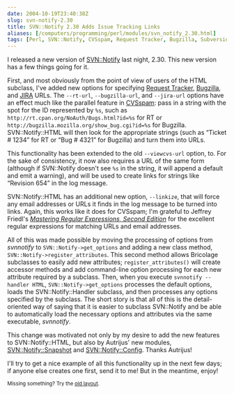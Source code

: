 ```yaml
--- 
date: 2004-10-19T23:40:38Z
slug: svn-notify-2.30
title: SVN::Notify 2.30 Adds Issue Tracking Links
aliases: [/computers/programming/perl/modules/svn_notify_2.30.html]
tags: [Perl, SVN::Notify, CVSspam, Request Tracker, Bugzilla, Subversion, email, JIRA, ViewCVS, Autrijus Tang, Audrey Tang]
---
```


<p>I released a new version of <a href="http://search.cpan.org/dist/SVN-Notify/" title="SVN::Notify on CPAN">SVN::Notify</a> last night, 2.30. This new version has a few things going for it.</p>

<p>First, and most obviously from the point of view of users of the HTML subclass, I've added new options for specifying <a href="http://www.bestpractical.com/rt/" title="RT at Best Practical">Request Tracker</a>, <a href="http://bugzilla.mozilla.org/" title="Bugzilla home page">Bugzilla</a>, and <a href="http://www.atlassian.com/software/jira/" title="JIRA Website">JIRA</a> URLs. The <code>--rt-url</code>, <code>--bugzilla-url</code>, and <code>--jira-url</code> options have an effect much like the parallel feature in <a href="http://www.badgers-in-foil.co.uk/projects/cvsspam/" title="CVSspam Home Page">CVSspam</a>: pass in a string with the spot for the ID represented by <code>%s</code>, such as <code>http://rt.cpan.org/NoAuth/Bugs.html?id=%s</code> for RT or <code>http://bugzilla.mozilla.org/show_bug.cgi?id=%s</code> for Bugzilla. SVN::Notify::HTML will then look for the appropriate strings (such as <q>Ticket # 1234</q> for RT or <q>Bug # 4321</q> for Bugzilla) and turn them into URLs.</p>

<p>This functionality has been extended to the old <code>--viewcvs-url</code> option, to. For the sake of consistency, it now also requires a URL of the same form (although if SVN::Notify doesn't see <code>%s</code> in the string, it will append a default and emit a warning), and will be used to create links for strings like <q>Revision 654</q> in the log message.</p>

<p>SVN::Notify::HTML has an additional new option, <code>--linkize</code>, that will force any email addresses or URLs it finds in the log message to be turned into links. Again, this works like it does for CVSspam; I'm grateful to Jeffrey Friedl's <cite><a href="http://www.amazon.com/exec/obidos/ASIN/0596002890/justatheory-20" title="Buy &#x201c;Mastering Regular Expressions, Second Edition&#x201d; on Amazon.com">Mastering Regular Expressions, Second Edition</a></cite> for the excellent regular expressions for matching URLs and email addresses.</p>

<p>All of this was made possible by moving the processing of options from <em>svnnotify</em> to <code>SVN::Notify->get_options</code> and adding a new class method, <code>SVN::Notify->register_attributes</code>. This second method allows Bricolage subclasses to easily add new attributes; <code>register_attributes()</code> will create accessor methods and add command-line option processing for each new attribute required by a subclass. Then, when you execute <code>svnnotify --handler HTML</code>, <code>SVN::Notify->get_options</code> processes the default options, loads the SVN::Notify::Handler subclass, and then processes any options specified by the subclass. The short story is that all of this is the detail-oriented way of saying that it is easier to subclass SVN::Notify and be able to automatically load the necessary options and attributes via the same executable, <em>svnnotify</em>.</p>

<p>This change was motivated not only by my desire to add the new features to SVN::Notify::HTML, but also by Autrijus' new modules, <a href="http://search.cpan.org/dist/SVN-Notify-Snapshot/" title="SVN::Notify::Snapshot on CPAN">SVN::Notify::Snapshot</a> and <a href="http://search.cpan.org/dist/SVN-Notify-Config/" title="SVN::Notify::Config on CPAN">SVN::Notify::Config</a>. Thanks Autrijus!</p>

<p>I'll try to get a nice example of all this functionality up in the next few days; if anyone else creates one first, send it to me! But in the meantime, enjoy!</p>

<p class="past"><small>Missing something? Try the <a rel="nofollow" href="http://past.justatheory.com/computers/programming/perl/modules/svn_notify_2.30.html">old layout</a>.</small></p>


